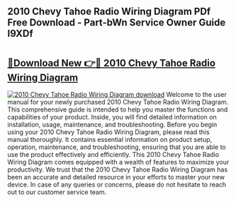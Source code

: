 ## 2010 Chevy Tahoe Radio Wiring Diagram PDf Free Download - Part-bWn Service Owner Guide I9XDf

# <h2><a href="http://dfjh8pc.blite.top/?on=2010+Chevy+Tahoe+Radio+Wiring+Diagram">🔗Download New 👉🔴 2010 Chevy Tahoe Radio Wiring Diagram</a></h2>

[![2010 Chevy Tahoe Radio Wiring Diagram download](https://i.imgur.com/lujVjoI.png)](http://dfjh8pc.blite.top/?on=2010+Chevy+Tahoe+Radio+Wiring+Diagram)
Welcome to the user manual for your newly purchased 2010 Chevy Tahoe Radio Wiring Diagram. This comprehensive guide is intended to help you master the functions and capabilities of your product. Inside, you will find detailed information on installation, usage, maintenance, and troubleshooting. Before you begin using your 2010 Chevy Tahoe Radio Wiring Diagram, please read this manual thoroughly. It contains essential information on product setup, operation, maintenance, and troubleshooting, ensuring that you are able to use the product effectively and efficiently. This 2010 Chevy Tahoe Radio Wiring Diagram comes equipped with a wealth of features to maximize your productivity. We trust that the 2010 Chevy Tahoe Radio Wiring Diagram has been an accurate and detailed resource in your efforts to master your new device. In case of any queries or concerns, please do not hesitate to reach out to our customer service team.

